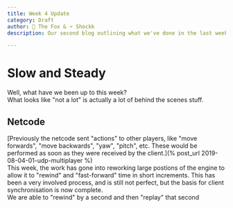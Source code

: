 ```yaml
---
title: Week 4 Update
category: Draft
author: 🦊 The Fox & 🗲 Shockk
description: Our second blog outlining what we've done in the last week and how we've progressed.

---
```


# Slow and Steady

Well, what have we been up to this week?  
What looks like "not a lot" is actually a lot of behind the scenes stuff.  

## Netcode

[Previously the netcode sent "actions" to other players, like "move forwards", "move backwards", "yaw", "pitch", etc. These would be performed as soon as they were received by the client.](% post_url 2019-08-04-01-udp-multiplayer %)   
This week, the work has gone into reworking large postions of the engine to allow it to "rewind" and "fast-forward" time in short increments. This has been a very involved process, and is still not perfect, but the basis for client synchronisation is now complete.  
We are able to "rewind" by a second and then "replay" that second 